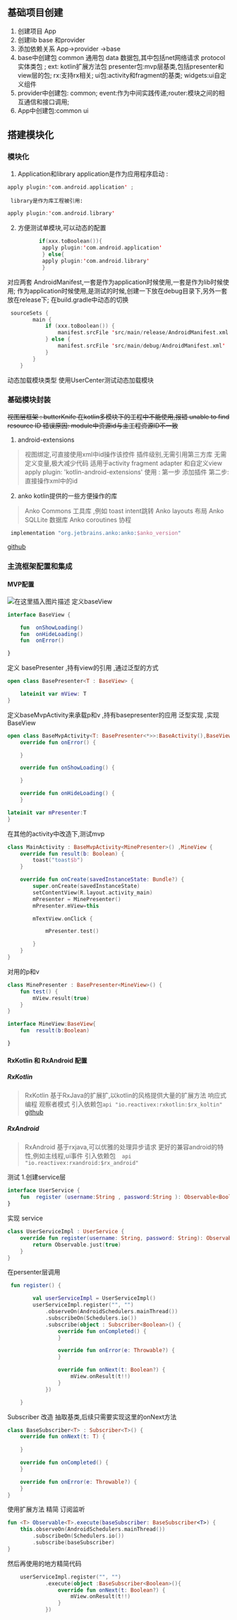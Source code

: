## 基础项目创建
1. 创建项目 App
2. 创建lib base 和provider
3. 添加依赖关系 App->provider ->base
4. base中创建包  common 通用包 data 数据包,其中包括net网络请求 protocol 实体类包 ; ext: kotlin扩展方法包
      presenter包:mvp层基类,包括presenter和view层的包; rx:支持rx相关;
      ui包:activity和fragment的基类; widgets:ui自定义组件
5. provider中创建包: common;    event:作为中间实践传递;router:模块之间的相互通信和接口调用;
6. App中创建包:common  ui

## 搭建模块化
### 模块化
1.  Application和library
     application是作为应用程序启动 :
```kotlin
apply plugin:'com.android.application' ; 
```
     library是作为库工程被引用:
```kotlin
apply plugin:'com.android.library'
```
2. 方便测试单模块,可以动态的配置
```kotlin
		  if(xxx.toBoolean()){
		   apply plugin:'com.android.application'
		   } else{
		   apply plugin:'com.android.library'
		   }
  ```
   对应两套 AndroidManifest,一套是作为application时候使用,一套是作为lib时候使用;
   作为application时候使用,是测试的时候,创建一下放在debug目录下,另外一套放在release下;
   在build.gradle中动态的切换


```kotlin
 sourceSets {
        main {
            if (xxx.toBoolean()) {
                manifest.srcFile 'src/main/release/AndroidManifest.xml'
            } else {
                manifest.srcFile 'src/main/debug/AndroidManifest.xml'
            }
        }
    }
```
动态加载模块类型
   使用UserCenter测试动态加载模块

### 基础模块封装
~~视图层框架 : butterKnife
在kotlin多模块下的工程中不能使用,报错 unable to find resource ID 错误原因: module中资源id与主工程资源ID不一致~~
1. android-extensions


> 视图绑定,可直接使用xml中id操作该控件
> 插件级别,无需引用第三方库
> 无需定义变量,极大减少代码
> 适用于activity fragment adapter 和自定义view
> apply plugin: 'kotlin-android-extensions'
使用 : 第一步 添加插件 第二步: 直接操作xml中的id

2. anko  kotlin提供的一些方便操作的库


> Anko Commons 工具库 ,例如 toast intent跳转
> Anko layouts 布局
> Anko SQLLite 数据库
> Anko coroutines 协程

```kotlin
 implementation "org.jetbrains.anko:anko:$anko_version"
```
[github](https://github.com/Kotlin/anko)


### 主流框架配置和集成

#### MVP配置
![在这里插入图片描述](https://img-blog.csdnimg.cn/202006141513516.png?x-oss-process=image/watermark,type_ZmFuZ3poZW5naGVpdGk,shadow_10,text_aHR0cHM6Ly9ibG9nLmNzZG4ubmV0L1lBTkdXRUlRSUFP,size_16,color_FFFFFF,t_70)
定义baseView
```kotlin
interface BaseView {

    fun  onShowLoading()
    fun  onHideLoading()
    fun  onError()

}
```
定义 basePresenter ,持有view的引用 ,通过泛型的方式

```kotlin
open class BasePresenter<T : BaseView> {

    lateinit var mView: T
}
```

定义baseMvpActivity来承载p和v ,持有basepresenter的应用 泛型实现 ,实现BaseView

```kotlin
open class BaseMvpActivity<T: BasePresenter<*>>:BaseActivity(),BaseView {
    override fun onError() {

    }

    override fun onShowLoading() {

    }

    override fun onHideLoading() {
    }

lateinit var mPresenter:T
}
```
在其他的activity中改造下,测试mvp

```kotlin
class MainActivity : BaseMvpActivity<MinePresenter>() ,MineView {
    override fun result(b: Boolean) {
        toast("toast$b")
    }

    override fun onCreate(savedInstanceState: Bundle?) {
        super.onCreate(savedInstanceState)
        setContentView(R.layout.activity_main)
        mPresenter = MinePresenter()
        mPresenter.mView=this

        mTextView.onClick {

            mPresenter.test()

        }
    }
}
```
对用的p和v

```kotlin
class MinePresenter : BasePresenter<MineView>() {
    fun test() {
        mView.result(true)
    }
}
```

```kotlin
interface MineView:BaseView{
    fun  result(b:Boolean)

}
```

#### RxKotlin 和 RxAndroid 配置
##### RxKotlin

> RxKotlin  基于RxJava的扩展扩,以kotlin的风格提供大量的扩展方法
> 响应式编程
> 观察者模式
> 引入依赖包` api "io.reactivex:rxkotlin:$rx_koltin" `
> [github](https://github.com/ReactiveX/RxKotlin)
##### RxAndroid
>  RxAndroid 基于rxjava,可以优雅的处理异步请求   更好的兼容android的特性,例如主线程,ui事件
> 引入依赖包`  api "io.reactivex:rxandroid:$rx_android"`

测试
1.创建service层

```kotlin
interface UserService {
    fun  register (username:String , password:String ): Observable<Boolean>
}
```
实现 service

```kotlin
class UserServiceImpl : UserService {
    override fun register(username: String, password: String): Observable<Boolean> {
        return Observable.just(true)
    }
}
```

在persenter层调用

```kotlin
 fun register() {

        val userServiceImpl = UserServiceImpl()
        userServiceImpl.register("", "")
            .observeOn(AndroidSchedulers.mainThread())
            .subscribeOn(Schedulers.io())
            .subscribe(object : Subscriber<Boolean>() {
                override fun onCompleted() {
                }

                override fun onError(e: Throwable?) {
                }

                override fun onNext(t: Boolean?) {
                    mView.onResult(t!!)
                }
            })

    }
```

Subscriber 改造  抽取基类,后续只需要实现这里的onNext方法

```kotlin
class BaseSubscriber<T> : Subscriber<T>() {
    override fun onNext(t: T) {
         
    }

    override fun onCompleted() {
    }

    override fun onError(e: Throwable?) {
    }
}
```
使用扩展方法 精简 订阅监听

```kotlin
fun <T> Observable<T>.execute(baseSubscriber: BaseSubscriber<T>) {
    this.observeOn(AndroidSchedulers.mainThread())
        .subscribeOn(Schedulers.io())
        .subscribe(baseSubscriber)
}
```
然后再使用的地方精简代码

```kotlin
    userServiceImpl.register("", "")
            .execute(object :BaseSubscriber<Boolean>(){
                override fun onNext(t: Boolean?) {
                    mView.onResult(t!!)
                }
            })
```
